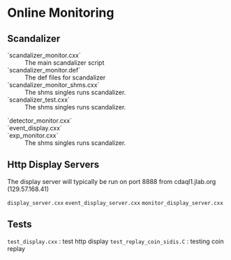 # Online Monitoring

## Scandalizer
<dl>
<dt>`scandalizer_monitor.cxx`</dt>
<dd>   The main scandalizer script </dd>
<dt>`scandalizer_monitor.def`</dt>
<dd>   The def files for scandalizer</dd>
<dt>`scandalizer_monitor_shms.cxx`</dt>
<dd>   The shms singles runs scandalizer.</dd>
<dt>`scandalizer_test.cxx`</dt>
<dd>   The shms singles runs scandalizer.</dd>
</dl>

<dl>
<dt>`detector_monitor.cxx`</dt>
<dd></dd>
<dt>`event_display.cxx`</dt>
<dd></dd>
<dt>`exp_monitor.cxx`</dt>
<dd>The shms singles runs scandalizer.</dd>
<dl>

## Http Display Servers

The display server will typically be run on port 8888 from cdaql1.jlab.org (129.57.168.41)

`display_server.cxx`
`event_display_server.cxx`
`monitor_display_server.cxx`

## Tests

`test_display.cxx`
:    test http display
`test_replay_coin_sidis.C`
:    testing coin replay

